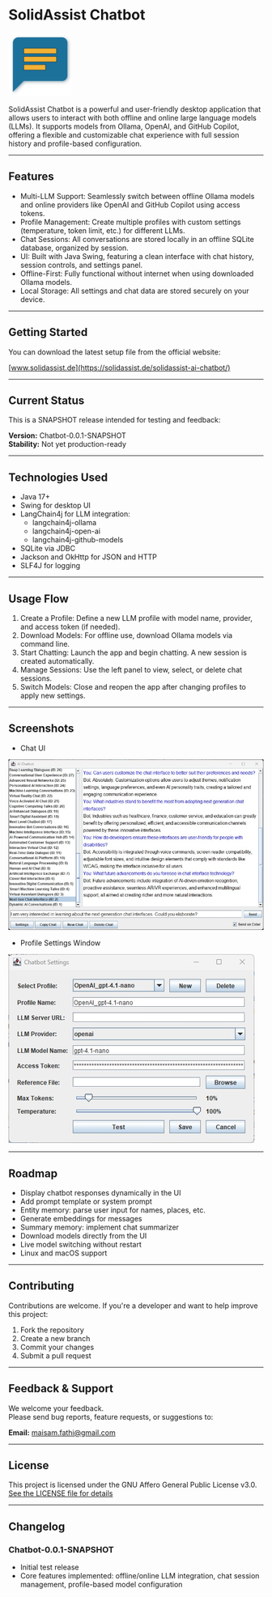 # SolidAssist Chatbot

<img src="https://github.com/maisam-fathi/chat-bot/blob/master/assets/icon.png" width="125">

SolidAssist Chatbot is a powerful and user-friendly desktop application that allows users to interact with both offline and online large language models (LLMs). It supports models from Ollama, OpenAI, and GitHub Copilot, offering a flexible and customizable chat experience with full session history and profile-based configuration.

---

## Features

- Multi-LLM Support: Seamlessly switch between offline Ollama models and online providers like OpenAI and GitHub Copilot using access tokens.
- Profile Management: Create multiple profiles with custom settings (temperature, token limit, etc.) for different LLMs.
- Chat Sessions: All conversations are stored locally in an offline SQLite database, organized by session.
- UI: Built with Java Swing, featuring a clean interface with chat history, session controls, and settings panel.
- Offline-First: Fully functional without internet when using downloaded Ollama models.
- Local Storage: All settings and chat data are stored securely on your device.

---

## Getting Started

You can download the latest setup file from the official website:

[www.solidassist.de](https://solidassist.de/solidassist-ai-chatbot/)

---

## Current Status

This is a SNAPSHOT release intended for testing and feedback:

**Version:** Chatbot-0.0.1-SNAPSHOT  
**Stability:** Not yet production-ready

---

## Technologies Used

- Java 17+
- Swing for desktop UI
- LangChain4j for LLM integration:
  - langchain4j-ollama
  - langchain4j-open-ai
  - langchain4j-github-models
- SQLite via JDBC
- Jackson and OkHttp for JSON and HTTP
- SLF4J for logging

---

## Usage Flow

1. Create a Profile: Define a new LLM profile with model name, provider, and access token (if needed).
2. Download Models: For offline use, download Ollama models via command line.
3. Start Chatting: Launch the app and begin chatting. A new session is created automatically.
4. Manage Sessions: Use the left panel to view, select, or delete chat sessions.
5. Switch Models: Close and reopen the app after changing profiles to apply new settings.

---

## Screenshots

- Chat UI
<img src="https://github.com/maisam-fathi/chat-bot/blob/master/assets/ChatBotUI-Screenshot.jpg" width="886" alt="Screenshot of the interface">
  
- Profile Settings Window
<img src="https://github.com/maisam-fathi/chat-bot/blob/master/assets/SettingsWindow-Screenshot.jpg" width="486" alt="Screenshot of the Profile Settings Window">

---

## Roadmap

- Display chatbot responses dynamically in the UI
- Add prompt template or system prompt
- Entity memory: parse user input for names, places, etc.
- Generate embeddings for messages
- Summary memory: implement chat summarizer
- Download models directly from the UI
- Live model switching without restart
- Linux and macOS support

---

## Contributing

Contributions are welcome. If you're a developer and want to help improve this project:

1. Fork the repository
2. Create a new branch
3. Commit your changes
4. Submit a pull request

---

## Feedback & Support

We welcome your feedback.  
Please send bug reports, feature requests, or suggestions to:

**Email:** maisam.fathi@gmail.com

---

## License
This project is licensed under the GNU Affero General Public License v3.0.  
[See the LICENSE file for details](https://github.com/maisam-fathi/chat-bot/blob/master/LICENSE)

---

## Changelog

### Chatbot-0.0.1-SNAPSHOT
- Initial test release
- Core features implemented: offline/online LLM integration, chat session management, profile-based model configuration
